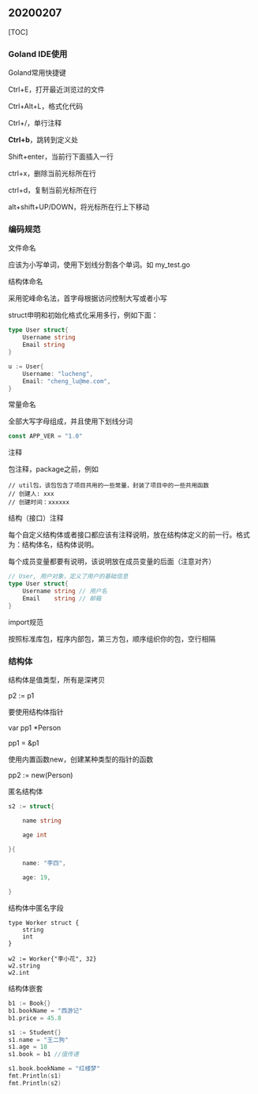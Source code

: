 ## 20200207

[TOC]

### Goland IDE使用

Goland常用快捷键

Ctrl+E，打开最近浏览过的文件

Ctrl+Alt+L，格式化代码

Ctrl+/，单行注释

**Ctrl+b**，跳转到定义处



Shift+enter，当前行下面插入一行

ctrl+x，删除当前光标所在行

ctrl+d，复制当前光标所在行

alt+shift+UP/DOWN，将光标所在行上下移动



### 编码规范

文件命名

应该为小写单词，使用下划线分割各个单词。如 my_test.go



结构体命名

采用驼峰命名法，首字母根据访问控制大写或者小写

struct申明和初始化格式化采用多行，例如下面：

```go
type User struct{
    Username string
    Email string
}

u := User{
    Username: "lucheng",
    Email: "cheng_lu@me.com",
}
```



常量命名

全部大写字母组成，并且使用下划线分词

```go
const APP_VER = "1.0"
```



注释

包注释，package之前，例如

```
// util包，该包包含了项目共用的一些常量，封装了项目中的一些共用函数
// 创建人: xxx
// 创建时间：xxxxxx
```

结构（接口）注释

每个自定义结构体或者接口都应该有注释说明，放在结构体定义的前一行。格式为：结构体名，结构体说明。

每个成员变量都要有说明，该说明放在成员变量的后面（注意对齐）

```go
// User, 用户对象，定义了用户的基础信息
type User struct{
    Username string // 用户名
    Email	 string // 邮箱
}
```



import规范

按照标准库包，程序内部包，第三方包，顺序组织你的包，空行相隔



### 结构体

结构体是值类型，所有是深拷贝

p2 := p1

要使用结构体指针

var pp1 *Person

pp1 = &p1

使用内置函数new，创建某种类型的指针的函数

pp2 := new(Person)



匿名结构体

```go
s2 := struct{

	name string

	age int 

}{

	name: "李四",

	age: 19,

}
```

结构体中匿名字段

```
type Worker struct {
    string
    int
}

w2 := Worker{"李小花", 32}
w2.string
w2.int
```

结构体嵌套

```go
b1 := Book{}
b1.bookName = "西游记"
b1.price = 45.8

s1 := Student{}
s1.name = "王二狗"
s1.age = 18
s1.book = b1 //值传递

s1.book.bookName = "红楼梦"
fmt.Println(s1)
fmt.Println(s2)
```

